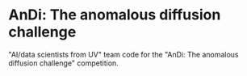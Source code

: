 # AnDi: The anomalous diffusion challenge

"AI/data scientists from UV" team code for the "AnDi: The anomalous diffusion challenge" competition.